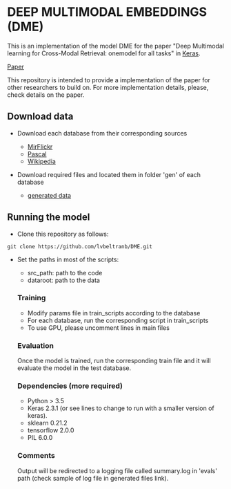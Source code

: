 # DEEP MULTIMODAL EMBEDDINGS (DME)
This is an implementation of the model DME for the paper "Deep Multimodal learning for Cross-Modal Retrieval: onemodel for all tasks" in [Keras](https://keras.io/).

[Paper](https://www.sciencedirect.com/science/article/abs/pii/S0167865521000908) 

This repository is intended to provide a implementation of the paper for other researchers to build on. For more implementation details, please, check details on the paper.
  
## Download data
- Download each database from their corresponding sources
  - [MirFlickr](http://press.liacs.nl/mirflickr/mirdownload.html)
  - [Pascal](https://vision.cs.uiuc.edu/pascal-sentences/)
  - [Wikipedia](http://datasets.cvc.uab.es/rrc/wikipedia_data/)
  
- Download required files and located them in folder 'gen' of each database
  - [generated data](https://www.dropbox.com/sh/0zfp79u2h0o8l4m/AAAVkIgEgodwAclMRzgVIOcSa?dl=0) 

## Running the model
- Clone this repository as follows:

`git clone https://github.com/lvbeltranb/DME.git`

- Set the paths in most of the scripts:
  - src_path: path to the code
  - dataroot: path to the data
  
  ### Training
  - Modify params file in train_scripts according to the database
  - For each database, run the corresponding script in train_scripts
  - To use GPU, please uncomment lines in main files
  
  ### Evaluation
  Once the model is trained, run the corresponding train file and it will evaluate the model in the test database.
  
  ### Dependencies (more required)
  - Python > 3.5
  - Keras 2.3.1 (or see lines to change to run with a smaller version of keras).
  - sklearn 0.21.2
  - tensorflow 2.0.0
  - PIL 6.0.0
    
  ### Comments
  Output will be redirected to a logging file called summary.log in 'evals' path (check sample of log file in generated files link).
